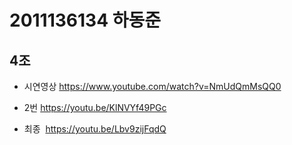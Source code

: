 # 2011136134 하동준
## 4조

- 시연영상 https://www.youtube.com/watch?v=NmUdQmMsQQ0
- 2번 https://youtu.be/KlNVYf49PGc


- 최종  https://youtu.be/Lbv9zijFqdQ
